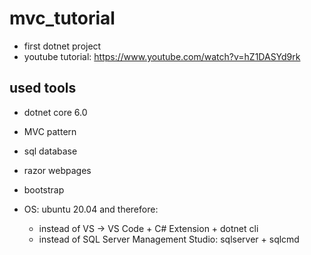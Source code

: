 # mvc_tutorial
- first dotnet project 
- youtube tutorial: https://www.youtube.com/watch?v=hZ1DASYd9rk

## used tools
- dotnet core 6.0
- MVC pattern
- sql database
- razor webpages
- bootstrap

- OS: ubuntu 20.04 and therefore:
  - instead of VS -> VS Code + C# Extension + dotnet cli
  - instead of SQL Server Management Studio: sqlserver + sqlcmd 
